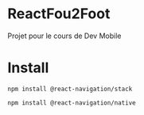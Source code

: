 # ReactFou2Foot
Projet pour le cours de Dev Mobile


# Install
```
npm install @react-navigation/stack
```
```
npm install @react-navigation/native
```
